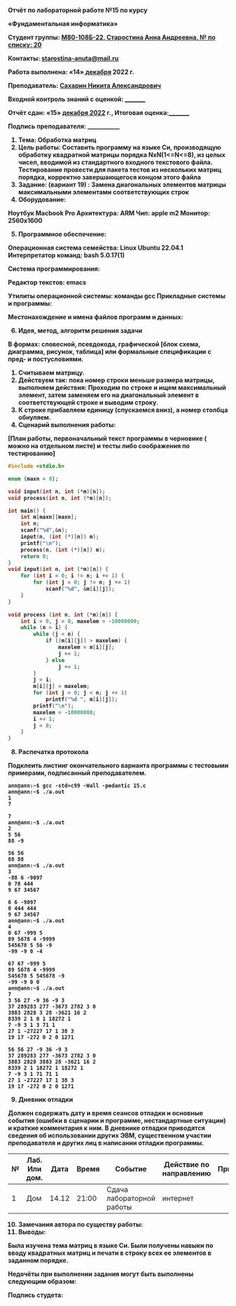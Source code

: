 **Отчёт по лабораторной работе №15 по курсу** 

**«Фундаментальная информатика»** 

<b>Студент группы: <b><ins>М80-108Б-22, Старостина Анна Андреевна, № по списку: 20 </ins>

<b>Контакты: </b><ins><starostina-anuta@mail.ru></ins>

<b>Работа выполнена:</b> «14»<ins> декабря</ins> </ins>2022 г. 

<b>Преподаватель:</b> <ins> Сахарин Никита Александрович </ins>

<b>Входной контроль знаний с оценкой: </b> <ins>\_\_\_\_\_\_\_ </ins>

<b>Отчёт сдан: </b> «15» <ins> декабря 2022</ins> г., <b>Итоговая оценка:</b><ins>\_\_\_\_\_\_\_ </ins>

<b>Подпись преподавателя:   \_\_\_\_\_\_\_\_\_\_\_   </b>


1. **Тема:** Обработка матриц 
1. **Цель  работы:**  Составить  программу  на  языке  Си,  производящую  обработку квадратной  матрицы  порядка  NxN(1<=N<=8),  из  целых  чисел,  вводимой  из стандартного  входного  текстового  файла.  Тестирование  провести  для  пакета тестов из нескольких матриц порядка, корректно завершающегося концом этого файла 
1. **Задание:** (вариант 19) : Замена диагональных элементов матрицы максимальными элементами соответствующих строк 
1. **Оборудование:**  

**Ноутбук Macbook Pro  Архитектура: ARM Чип:** apple m2  **Монитор:** 2560х1600 

5. **Программное обеспечение:**  

Операционная система семейства: Linux Ubuntu 22.04.1 Интерпретатор команд: bash 5.0.17(1) 

Система программирования:  

Редактор текстов: emacs 

Утилиты операционной системы: команды gcc Прикладные системы и программы: 

Местонахождение и имена файлов программ и данных: 

6. **Идея, метод, алгоритм решения задачи** 

В  формах:  словесной,  псевдокода,  графической  [блок  схема,  диаграмма,  рисунок, таблица] или формальные спецификации с пред- и постусловиями. 

1. Считываем матрицу. 
1. Действуем так: пока номер строки меньше размера матрицы, выполняем действия: Проходим  по  строке  и  ищем  максимальный  элемент,  затем  заменяем  его  на диагональный элемент в соответствующей строке и выводим строку.  
1. К строке прибавляем единицу (спускаемся вниз), а номер столбца обнуляем. 
7. **Сценарий выполнения работы:** 

[План работы, первоначальный текст программы в черновике ( можно на отдельном листе) и тесты либо соображения по тестированию] 
``` :src/15.c
#include <stdio.h>

enum {maxn = 8};

void input(int n, int (*m)[n]);
void process(int n, int (*m)[n]);

int main() {
    int m[maxn][maxn];
    int n;
    scanf("%d",&n);
    input(n, (int (*)[n]) m);
    printf("\n");
    process(n, (int (*)[n]) m);
    return 0;
}
void input(int n, int (*m)[n]) {    
    for (int i = 0; i != n; i += 1) {
        for (int j = 0; j != n; j += 1) 
            scanf("%d", &m[i][j]); 
    }
}

void process (int n, int (*m)[n]) {
    int i = 0, j = 0, maxelem = -10000000;
    while (n > i) {
        while (j < n) {
            if ((m[i][j]) > maxelem) {
                maxelem = m[i][j];
                j += 1; 
            } else 
                j += 1;
        }
        j = i;
        m[i][j] = maxelem;
        for (int j = 0; j < n; j += 1) 
            printf("%d ", m[i][j]);
        printf("\n");
        maxelem = -10000000;
        i += 1;
        j = 0;
    }
}   
```
8. **Распечатка протокола**  

Подклеить  листинг  окончательного  варианта  программы  с  тестовыми  примерами, подписанный преподавателем. 
```
ann@ann:~$ gcc -std=c99 -Wall -pedantic 15.c
ann@ann:~$ ./a.out
1
7

7 
ann@ann:~$ ./a.out
2
5 56
88 -9

56 56 
88 88 
ann@ann:~$ ./a.out
3
-88 6 -9097
0 78 444
9 67 34567

6 6 -9097 
0 444 444 
9 67 34567 
ann@ann:~$ ./a.out
4
0 67 -999 5
89 5678 4 -9999
545678 5 56 -9
-99 -9 0 -4

67 67 -999 5 
89 5678 4 -9999 
545678 5 545678 -9 
-99 -9 0 0 
ann@ann:~$ ./a.out
7
3 56 27 -9 36 -9 3
37 289283 277 -3673 2782 3 0
3883 2828 3 28 -3621 16 2
8339 2 1 0 1 18272 1
7 -9 3 1 3 71 1
27 1 -27227 17 1 38 3
19 17 -272 0 2 0 1271

56 56 27 -9 36 -9 3 
37 289283 277 -3673 2782 3 0 
3883 2828 3883 28 -3621 16 2 
8339 2 1 18272 1 18272 1 
7 -9 3 1 71 71 1 
27 1 -27227 17 1 38 3 
19 17 -272 0 2 0 1271
```

9. **Дневник отладки** 

Должен  содержать  дату  и  время  сеансов  отладки  и  основные  события  (ошибки  в сценарии и программе, нестандартные ситуации) и краткие комментария к ним. В дневнике отладки приводятся сведения об использовании других ЭВМ, существенном участии преподавателя и других лиц в написании отладки программы. 



|**№**|**Лаб. Или дом.**|**Дата**|**Время**|**Событие**|**Действие по направлению**|**Примечание**|
| - | - | - | - | - | - | - |
|1|Дом|14.12|21:00|Сдача лабораторной работы|интернет||


10. **Замечания автора по существу работы:** 
10. **Выводы:** 

Была изучена тема матриц в языке Си. Были получены навыки по вводу квадратных матриц и печати в строку всех ее элементов в заданном порядке.  

Недочёты при выполнении задания могут быть выполнены следующим образом: 

Подпись студета: 
